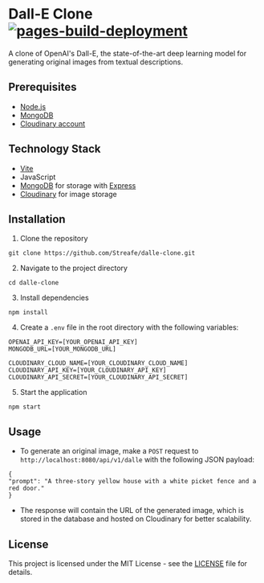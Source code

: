 # Dall-E Clone [![pages-build-deployment](https://github.com/Streafe/dalle-clone/actions/workflows/pages/pages-build-deployment/badge.svg?branch=gh-pages)](https://github.com/Streafe/dalle-clone/actions/workflows/pages/pages-build-deployment)

A clone of OpenAI's Dall-E, the state-of-the-art deep learning model for generating original images from textual descriptions.

## Prerequisites

- [Node.js](https://nodejs.org/en/download/)
- [MongoDB](https://docs.mongodb.com/manual/installation/)
- [Cloudinary account](https://cloudinary.com/signup)

## Technology Stack

- [Vite](https://github.com/vitejs/vite)
- JavaScript
- [MongoDB](https://www.mongodb.com/) for storage with [Express](https://expressjs.com/)
- [Cloudinary](https://cloudinary.com/) for image storage

## Installation

1. Clone the repository

```
git clone https://github.com/Streafe/dalle-clone.git
```

2. Navigate to the project directory

```
cd dalle-clone
```

3. Install dependencies

```
npm install
```

4. Create a `.env` file in the root directory with the following variables:

```
OPENAI_API_KEY=[YOUR_OPENAI_API_KEY]
MONGODB_URL=[YOUR_MONGODB_URL]

CLOUDINARY_CLOUD_NAME=[YOUR_CLOUDINARY_CLOUD_NAME]
CLOUDINARY_API_KEY=[YOUR_CLOUDINARY_API_KEY]
CLOUDINARY_API_SECRET=[YOUR_CLOUDINARY_API_SECRET]
```

5. Start the application

```
npm start
```

## Usage

- To generate an original image, make a `POST` request to `http://localhost:8080/api/v1/dalle` with the following JSON payload:

```
{
"prompt": "A three-story yellow house with a white picket fence and a red door."
}
```

- The response will contain the URL of the generated image, which is stored in the database and hosted on Cloudinary for better scalability.

## License

This project is licensed under the MIT License - see the [LICENSE](LICENSE) file for details.
